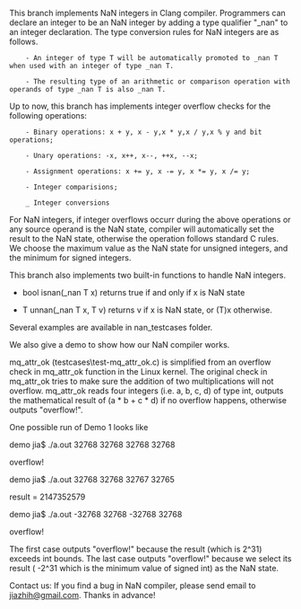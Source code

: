 This branch implements NaN integers in Clang compiler. Programmers can declare an integer to be an NaN integer by adding a type qualifier "_nan" to an integer declaration. The type conversion rules for NaN integers are as follows.

        - An integer of type T will be automatically promoted to _nan T when used with an integer of type _nan T.

        - The resulting type of an arithmetic or comparison operation with operands of type _nan T is also _nan T.

Up to now, this branch has implements integer overflow checks for the following operations:

        - Binary operations: x + y, x - y,x * y,x / y,x % y and bit operations;

        - Unary operations: -x, x++, x--, ++x, --x;

        - Assignment operations: x += y, x -= y, x *= y, x /= y;

        - Integer comparisions;

        _ Integer conversions


For NaN integers, if integer overflows occurr during the above operations or any source operand is the NaN state, compiler will automatically set the result to the NaN state, otherwise the operation follows standard C rules. We choose the maximum value as the NaN state for unsigned integers, and the minimum for signed integers.

This branch also implements two built-in functions to handle NaN integers.

- bool isnan(_nan T x)
returns true if and only if x is NaN state

- T unnan(_nan T x, T v)
returns v if x is NaN state, or (T)x otherwise.

Several examples are available in nan_testcases folder.

We also give a demo to show how our NaN compiler works.

mq_attr_ok (testcases\test-mq_attr_ok.c) is simplified from an overflow check in mq_attr_ok function in the Linux kernel. The original check in mq_attr_ok tries to make sure the addition of two multiplications will not overflow. mq_attr_ok reads four integers (i.e. a, b, c, d) of type int, outputs the mathematical result of (a * b + c * d) if no overflow happens, otherwise outputs "overflow!".

One possible run of Demo 1 looks like

demo jia$ ./a.out 32768 32768 32768 32768

overflow!

demo jia$ ./a.out 32768 32768 32767 32765

result = 2147352579

demo jia$ ./a.out -32768 32768 -32768 32768

overflow!

The first case outputs "overflow!" because the result (which is 2^31) exceeds int bounds. The last case outputs "overflow!" because we select its result ( -2^31 which is the minimum value of signed int) as the NaN state.

Contact us:
If you find a bug in NaN compiler, please send email to jiazhih@gmail.com. Thanks in advance!

